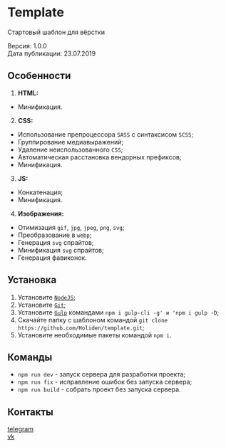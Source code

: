 # Template
Стартовый шаблон для вёрстки

Версия: 1.0.0  
Дата публикации: 23.07.2019

## Особенности
1. **HTML:**
* Минификация.

2. **CSS:**
* Использование препроцессора `SASS` с синтаксисом `SCSS`;
* Группирование медиавыражений;
* Удаление неиспользованного `CSS`;
* Автоматическая расстановка вендорных префиксов;
* Минификация.

3. **JS:**
* Конкатенация;
* Минификация.

4. **Изображения:**
* Отимизация `gif`, `jpg`, `jpeg`, `png`, `svg`;
* Преобразование в `webp`;
* Генерация `svg` спрайтов;
* Минификация `svg` спрайтов;
* Генерация фавиконок.

## Установка
1. Установите [`NodeJS`](https://nodejs.org/en/);
2. Установите [`Git`](https://git-scm.com/downloads);
3. Установите [`Gulp`](https://gulpjs.com/) командами `npm i gulp-cli -g' и 'npm i gulp -D`;
4. Скачайте папку с шаблоном командой `git clone https://github.com/Holiden/template.git`;
5. Установите необходимые пакеты командой `npm i`.

## Команды
* `npm run dev` - запуск сервера для разработки проекта;
* `npm run fix` - исправление ошибок без запуска сервера;
* `npm run build` - собрать проект без запуска сервера.

## Контакты
[telegram](https://t.me/holiden)  
[vk](https://vk.com/holiden)
